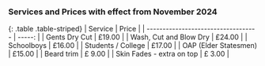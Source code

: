 ### Services and Prices with effect from November 2024
{: .table .table-striped}
| Service | Price |
| ----------------------------------- | -----: |
| Gents Dry Cut	                      | £19.00 |
| Wash, Cut and Blow Dry	            | £24.00 |
| Schoolboys	                        | £16.00 |
| Students / College	                | £17.00 |
| OAP (Elder Statesmen)	              | £15.00 |
| Beard trim                          | £ 9.00 |
| Skin Fades - extra on top           | £ 3.00 |
